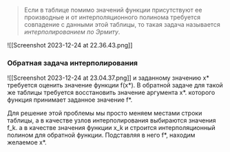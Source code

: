 >Если в таблице помимо значений функции присутствуют ее производные и от интерполяционного полинома требуется совпадение с данными этой таблицы, то такая задача называется _интерполированием по Эрмиту_.

![[Screenshot 2023-12-24 at 22.36.43.png]]

### Обратная задача интерполирования 
![[Screenshot 2023-12-24 at 23.04.37.png]]
и заданному значению x* требуется оценить значение функции f(x*). В обратной задаче для такой же таблицы требуется восстановить значение аргумента x*.
которого функция принимает заданное значение f*.

Для решение этой проблемы мы просто меняем местами строки таблицы, а в качестве узлов интерполирования  выбираются значения f_k. а в качестве значения функции x_k и строится интерполяционный полином для обратной функции. Подставляя в него f*, находим желаемое x*. 